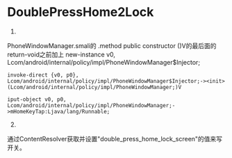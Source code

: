 # DoublePressHome2Lock
1.
PhoneWindowManager.smali的
.method public constructor <init>()V的最后面的return-void之前加上
    new-instance v0, Lcom/android/internal/policy/impl/PhoneWindowManager$Injector;

    invoke-direct {v0, p0}, Lcom/android/internal/policy/impl/PhoneWindowManager$Injector;-><init>(Lcom/android/internal/policy/impl/PhoneWindowManager;)V

    iput-object v0, p0, Lcom/android/internal/policy/impl/PhoneWindowManager;->mHomeKeyTap:Ljava/lang/Runnable;
2.
  通过ContentResolver获取并设置"double_press_home_lock_screen"的值来写开关。
